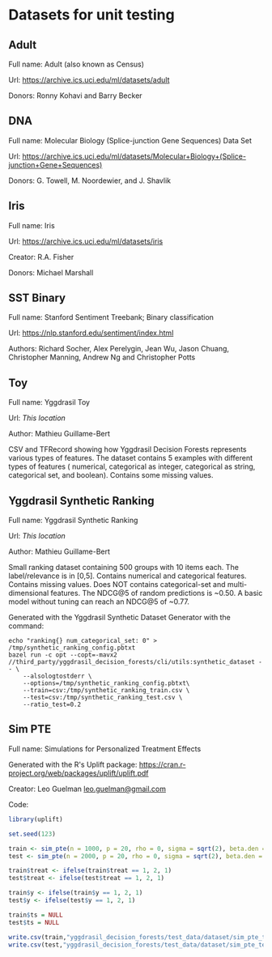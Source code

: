 # Datasets for unit testing

## Adult

Full name: Adult (also known as Census)

Url: https://archive.ics.uci.edu/ml/datasets/adult

Donors: Ronny Kohavi and Barry Becker

## DNA

Full name: Molecular Biology (Splice-junction Gene Sequences) Data Set

Url: https://archive.ics.uci.edu/ml/datasets/Molecular+Biology+(Splice-junction+Gene+Sequences)

Donors: G. Towell, M. Noordewier, and J. Shavlik

## Iris

Full name: Iris

Url: https://archive.ics.uci.edu/ml/datasets/iris

Creator: R.A. Fisher

Donors: Michael Marshall

## SST Binary

Full name: Stanford Sentiment Treebank; Binary classification

Url: https://nlp.stanford.edu/sentiment/index.html

Authors: Richard Socher, Alex Perelygin, Jean Wu, Jason Chuang, Christopher
Manning, Andrew Ng and Christopher Potts

## Toy

Full name: Yggdrasil Toy

Url: *This location*

Author: Mathieu Guillame-Bert

CSV and TFRecord showing how Yggdrasil Decision Forests represents various types
of features. The dataset contains 5 examples with different types of features (
numerical, categorical as integer, categorical as string, categorical set, and
boolean). Contains some missing values.

## Yggdrasil Synthetic Ranking

Full name: Yggdrasil Synthetic Ranking

Url: *This location*

Author: Mathieu Guillame-Bert

Small ranking dataset containing 500 groups with 10 items each. The
label/relevance is in [0,5]. Contains numerical and categorical features.
Contains missing values. Does NOT contains categorical-set and multi-dimensional
features. The NDCG@5 of random predictions is ~0.50. A basic model without
tuning can reach an NDCG@5 of ~0.77.

Generated with the Yggdrasil Synthetic Dataset Generator with the command:

```
echo "ranking{} num_categorical_set: 0" > /tmp/synthetic_ranking_config.pbtxt
bazel run -c opt --copt=-mavx2 //third_party/yggdrasil_decision_forests/cli/utils:synthetic_dataset -- \
    --alsologtostderr \
    --options=/tmp/synthetic_ranking_config.pbtxt\
    --train=csv:/tmp/synthetic_ranking_train.csv \
    --test=csv:/tmp/synthetic_ranking_test.csv \
    --ratio_test=0.2
```


## Sim PTE

Full name: Simulations for Personalized Treatment Effects

Generated with the R's Uplift package:
https://cran.r-project.org/web/packages/uplift/uplift.pdf

Creator: Leo Guelman <leo.guelman@gmail.com>

Code:

```r
library(uplift)

set.seed(123)

train <- sim_pte(n = 1000, p = 20, rho = 0, sigma = sqrt(2), beta.den = 4)
test <- sim_pte(n = 2000, p = 20, rho = 0, sigma = sqrt(2), beta.den = 4)

train$treat <- ifelse(train$treat == 1, 2, 1)
test$treat <- ifelse(test$treat == 1, 2, 1)

train$y <- ifelse(train$y == 1, 2, 1)
test$y <- ifelse(test$y == 1, 2, 1)

train$ts = NULL
test$ts = NULL

write.csv(train,"yggdrasil_decision_forests/test_data/dataset/sim_pte_train.csv", row.names=F, quote=F)
write.csv(test,"yggdrasil_decision_forests/test_data/dataset/sim_pte_test.csv", row.names=F, quote=F)
```
